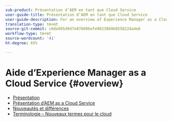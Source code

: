 ```yaml
---
sub-product: Présentation d’AEM en tant que Cloud Service
user-guide-title: Présentation d’AEM en tant que Cloud Service
user-guide-description: For an overview of Experience Manager as a Cloud service, including an introduction, terminology, etc., start here.
translation-type: tm+mt
source-git-commit: c6de895d9d7e876096efe98238b9b0558224a4e6
workflow-type: tm+mt
source-wordcount: '41'
ht-degree: 65%

---
```



# Aide d’Experience Manager as a Cloud Service {#overview}

+ [Présentation](/help/overview/home.md)
+ [Présentation d’AEM as a Cloud Service](introduction.md)
+ [Nouveautés et différences](what-is-new-and-different.md)
+ [Terminologie – Nouveaux termes pour le cloud](terminology.md)
